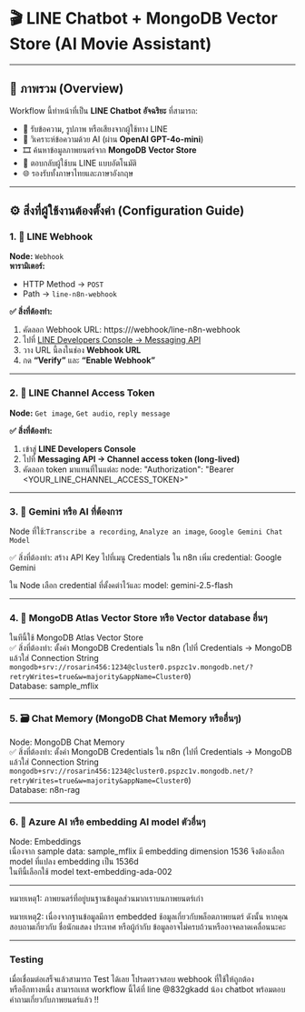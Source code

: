 # 🎬 LINE Chatbot + MongoDB Vector Store (AI Movie Assistant)

---

## 🧩 **ภาพรวม (Overview)**

Workflow นี้ทำหน้าที่เป็น **LINE Chatbot อัจฉริยะ** ที่สามารถ:

- 💬 รับข้อความ, รูปภาพ หรือเสียงจากผู้ใช้ทาง LINE  
- 🧠 วิเคราะห์ข้อความด้วย AI (ผ่าน **OpenAI GPT-4o-mini**)  
- 🎞️ ค้นหาข้อมูลภาพยนตร์จาก **MongoDB Vector Store**  
- 🤖 ตอบกลับผู้ใช้บน LINE แบบอัตโนมัติ  
- 🌐 รองรับทั้งภาษาไทยและภาษาอังกฤษ  

---

## ⚙️ **สิ่งที่ผู้ใช้งานต้องตั้งค่า (Configuration Guide)**

### 1. 🔗 **LINE Webhook**

**Node:** `Webhook`  
**พารามิเตอร์:**  
- HTTP Method → `POST`  
- Path → `line-n8n-webhook`

**✅ สิ่งที่ต้องทำ:**
1. คัดลอก Webhook URL: https://<your-n8n-domain>/webhook/line-n8n-webhook
2. ไปที่ [LINE Developers Console → Messaging API](https://developers.line.biz/)  
3. วาง URL นี้ลงในช่อง **Webhook URL**  
4. กด **“Verify”** และ **“Enable Webhook”**

---

### 2. 🔑 **LINE Channel Access Token**

**Node:** `Get image`, `Get audio`, `reply message`

**✅ สิ่งที่ต้องทำ:**
1. เข้าสู่ **LINE Developers Console**  
2. ไปที่ **Messaging API → Channel access token (long-lived)**  
3. คัดลอก token มาแทนที่ในแต่ละ node:
"Authorization": "Bearer <YOUR_LINE_CHANNEL_ACCESS_TOKEN>"
---

### 3. 🧠 **Gemini หรือ AI ที่ต้องการ**
Node ที่ใช้:`Transcribe a recording`, `Analyze an image`, `Google Gemini Chat Model`

✅ สิ่งที่ต้องทำ:
สร้าง API Key
ไปที่เมนู Credentials ใน n8n
เพิ่ม credential: Google Gemini

ใน Node เลือก credential ที่ตั้งคต่าไว้และ model: gemini-2.5-flash

---
### 4. 🧩 **MongoDB Atlas Vector Store หรือ Vector database อื่นๆ**

ในทีนี้ใช้ MongoDB Atlas Vector Store <br> 
✅ สิ่งที่ต้องทำ: ตั้งค่า MongoDB Credentials ใน n8n (ไปที่ Credentials → MongoDB แล้วใส่ Connection String `mongodb+srv://rosarin456:1234@cluster0.pspzc1v.mongodb.net/?retryWrites=true&w=majority&appName=Cluster0`) <br> 
Database: sample_mflix

---
### 5. 🗃️ Chat Memory (MongoDB Chat Memory หรืออื่นๆ)

Node: MongoDB Chat Memory <br> 
✅ สิ่งที่ต้องทำ: ตั้งค่า MongoDB Credentials ใน n8n (ไปที่ Credentials → MongoDB แล้วใส่ Connection String `mongodb+srv://rosarin456:1234@cluster0.pspzc1v.mongodb.net/?retryWrites=true&w=majority&appName=Cluster0`) <br> 
Database: n8n-rag

--- 
### 6. 🧩 **Azure AI หรือ embedding AI model ตัวอื่นๆ**
Node: Embeddings <br> 
เนื่องจาก sample data: sample_mflix มี embedding dimension 1536 จึงต้องเลือก model ที่แปลง embedding เป็น 1536d <br> 
ในทีนี้เลือกใช้ model text-embedding-ada-002

---

หมายเหตุ1: ภาพยนตร์ที่อยู่บนฐานข้อมูลส่วนมากเราบนภาพยนตร์เก่า

หมายเหตุ2: เนื่องจากฐานข้อมูลมีการ embedded ช้อมูลเกี่ยวกับพล็อตภาพยนตร์ ดังนั้น หากคุณสอบถามเกี่ยวกับ ชื่อนักแสดง ประเทศ หรือผู้กำกับ ข้อมูลอาจไม่ครบถ้วนหรืออาจคลาดเคลื่อนนะคะ

---
### Testing
เมื่อเชื่อมต่อเสร็จแล้วสามารถ Test ได้เลย โปรดตรวจสอบ webhook ที่ใช้ให้ถูกต้อง
<br>
หรืออีกทางหนึ่ง สามารถเทส workflow นี้ได้ที่ line @832gkadd น้อง chatbot พร้อมตอบคำถามเกี่ยวกับภาพยนตร์แล้ว !!
